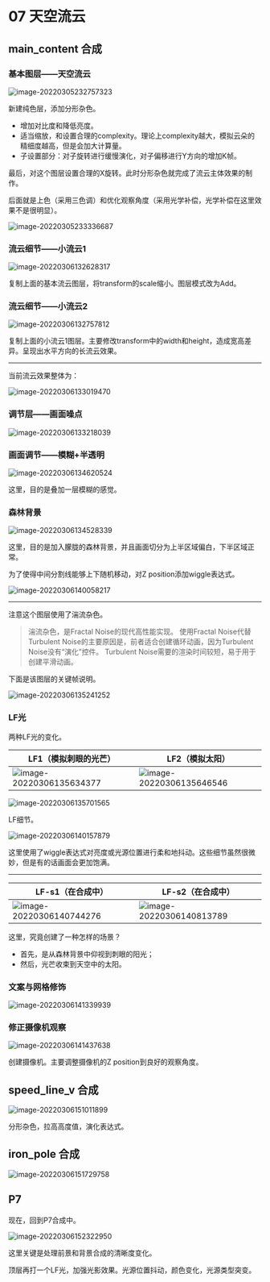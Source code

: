 # 07 天空流云

## main_content 合成

### 基本图层——天空流云

![image-20220305232757323](assets/image-20220305232757323.png)

新建纯色层，添加分形杂色。

- 增加对比度和降低亮度。
- 适当缩放，和设置合理的complexity。理论上complexity越大，模拟云朵的精细度越高，但是会加大计算量。
- 子设置部分：对子旋转进行缓慢演化，对子偏移进行Y方向的增加K帧。

最后，对这个图层设置合理的X旋转。此时分形杂色就完成了流云主体效果的制作。

后面就是上色（采用三色调）和优化观察角度（采用光学补偿，光学补偿在这里效果不是很明显）。

![image-20220305233336687](assets/image-20220305233336687.png)



### 流云细节——小流云1

![image-20220306132628317](assets/image-20220306132628317.png)

复制上面的基本流云图层，将transform的scale缩小。图层模式改为Add。



### 流云细节——小流云2

![image-20220306132757812](assets/image-20220306132757812.png)

复制上面的小流云1图层。主要修改transform中的width和height，造成宽高差异。呈现出水平方向的长流云效果。

---

当前流云效果整体为：

![image-20220306133019470](assets/image-20220306133019470.png)



### 调节层——画面噪点

![image-20220306133218039](assets/image-20220306133218039.png)



### 画面调节——模糊+半透明

![image-20220306134620524](assets/image-20220306134620524.png)

这里，目的是叠加一层模糊的感觉。



### 森林背景

![image-20220306134528339](assets/image-20220306134528339.png)

这里，目的是加入朦胧的森林背景，并且画面切分为上半区域偏白，下半区域正常。

为了使得中间分割线能够上下随机移动，对Z position添加wiggle表达式。

![image-20220306140058217](assets/image-20220306140058217.png)

---

注意这个图层使用了湍流杂色。

> 湍流杂色，是Fractal Noise的现代高性能实现。 使用Fractal Noise代替Turbulent Noise的主要原因是，前者适合创建循环动画，因为Turbulent Noise没有“演化”控件。 Turbulent Noise需要的渲染时间较短，易于用于创建平滑动画。

下面是该图层的关键帧说明。

![image-20220306135241252](assets/image-20220306135241252.png)



### LF光

两种LF光的变化。

| LF1（模拟刺眼的光芒）                                        | LF2（模拟太阳）                                              |
| ------------------------------------------------------------ | ------------------------------------------------------------ |
| ![image-20220306135634377](assets/image-20220306135634377.png) | ![image-20220306135646546](assets/image-20220306135646546.png) |

![image-20220306135701565](assets/image-20220306135701565.png)

LF细节。

![image-20220306140157879](assets/image-20220306140157879.png)

这里使用了wiggle表达式对亮度或光源位置进行柔和地抖动。这些细节虽然很微妙，但是有的话画面会更加饱满。

---

| LF-s1（在合成中）                                            | LF-s2（在合成中）                                            |
| ------------------------------------------------------------ | ------------------------------------------------------------ |
| ![image-20220306140744276](assets/image-20220306140744276.png) | ![image-20220306140813789](assets/image-20220306140813789.png) |

这里，究竟创建了一种怎样的场景？

- 首先，是从森林背景中仰视到刺眼的阳光；
- 然后，光芒收束到天空中的太阳。



### 文案与网格修饰

![image-20220306141339939](assets/image-20220306141339939.png)



### 修正摄像机观察

![image-20220306141437638](assets/image-20220306141437638.png)

创建摄像机。主要调整摄像机的Z position到良好的观察角度。



## speed_line_v 合成

![image-20220306151011899](assets/image-20220306151011899.png)

分形杂色，拉高高度值，演化表达式。



## iron_pole 合成

![image-20220306151729758](assets/image-20220306151729758.png)



## P7

现在，回到P7合成中。

![image-20220306152322950](assets/image-20220306152322950.png)

这里关键是处理前景和背景合成的清晰度变化。

顶层再打一个LF光，加强光影效果。光源位置抖动，颜色变化，光源类型突变。